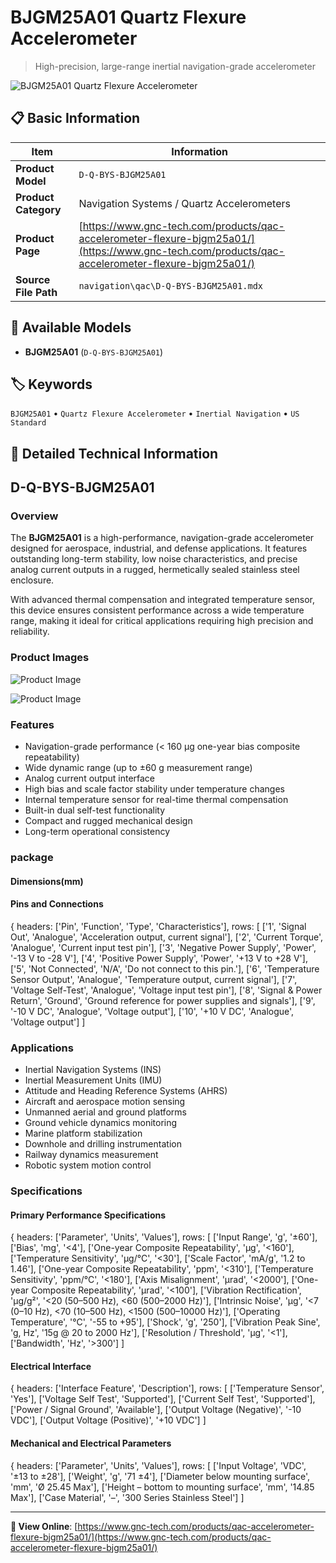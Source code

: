 # BJGM25A01 Quartz Flexure Accelerometer

> High-precision, large-range inertial navigation-grade accelerometer

![BJGM25A01 Quartz Flexure Accelerometer](https://www.gnc-tech.com/products/navigation/qac/D-Q-BYS-BJGM25A01/D-Q-BYS-BJGM25A01.webp)

## 📋 Basic Information

| Item | Information |
|------|------|
| **Product Model** | `D-Q-BYS-BJGM25A01` |
| **Product Category** | Navigation Systems / Quartz Accelerometers |
| **Product Page** | [https://www.gnc-tech.com/products/qac-accelerometer-flexure-bjgm25a01/](https://www.gnc-tech.com/products/qac-accelerometer-flexure-bjgm25a01/) |
| **Source File Path** | `navigation\qac\D-Q-BYS-BJGM25A01.mdx` |

## 🔧 Available Models

- **BJGM25A01** (`D-Q-BYS-BJGM25A01`)

## 🏷️ Keywords

`BJGM25A01` • `Quartz Flexure Accelerometer` • `Inertial Navigation` • `US Standard`

## 📖 Detailed Technical Information

## D-Q-BYS-BJGM25A01

### Overview

The **BJGM25A01** is a high-performance, navigation-grade accelerometer designed for aerospace, industrial, and defense applications. It features outstanding long-term stability, low noise characteristics, and precise analog current outputs in a rugged, hermetically sealed stainless steel enclosure.

With advanced thermal compensation and integrated temperature sensor, this device ensures consistent performance across a wide temperature range, making it ideal for critical applications requiring high precision and reliability.

### Product Images

![Product Image](https://www.gnc-tech.com/products/navigation/qac/D-Q-BYS-BJGM25A01/D-Q-BYS-BJGM25A01-Slide-01.webp)

![Product Image](https://www.gnc-tech.com/products/navigation/qac/D-Q-BYS-BJGM25A01/D-Q-BYS-BJGM25A01-Slide-02.webp)

### Features

- Navigation-grade performance (< 160 µg one-year bias composite repeatability)
- Wide dynamic range (up to ±60 g measurement range)
- Analog current output interface
- High bias and scale factor stability under temperature changes
- Internal temperature sensor for real-time thermal compensation
- Built-in dual self-test functionality
- Compact and rugged mechanical design
- Long-term operational consistency

### package

#### Dimensions(mm)
<ProductImage 
productId="D-Q-BYS-BJGM25A01" 
type="package" 
subType="dimensions" 
invertMode="light-only" 
/>
#### Pins and Connections
<ProductImage 
productId="D-Q-BYS-BJGM25A01" 
type="package" 
subType="pins" 
invertMode="light-only" 
/>
    
{
  headers: ['Pin', 'Function', 'Type', 'Characteristics'],
  rows: [
['1', 'Signal Out', 'Analogue', 'Acceleration output, current signal'],
['2', 'Current Torque', 'Analogue', 'Current input test pin'],
['3', 'Negative Power Supply', 'Power', '-13 V to -28 V'],
['4', 'Positive Power Supply', 'Power', '+13 V to +28 V'],
['5', 'Not Connected', 'N/A', 'Do not connect to this pin.'],
['6', 'Temperature Sensor Output', 'Analogue', 'Temperature output, current signal'],
['7', 'Voltage Self-Test', 'Analogue', 'Voltage input test pin'],
['8', 'Signal & Power Return', 'Ground', 'Ground reference for power supplies and signals'],
['9', '-10 V DC', 'Analogue', 'Voltage output'],
['10', '+10 V DC', 'Analogue', 'Voltage output']
  ]

### Applications

- Inertial Navigation Systems (INS)
- Inertial Measurement Units (IMU)
- Attitude and Heading Reference Systems (AHRS)
- Aircraft and aerospace motion sensing
- Unmanned aerial and ground platforms
- Ground vehicle dynamics monitoring
- Marine platform stabilization
- Downhole and drilling instrumentation
- Railway dynamics measurement
- Robotic system motion control

### Specifications

#### Primary Performance Specifications
  
{
headers: ['Parameter', 'Units', 'Values'],
rows: [
  ['Input Range', 'g', '±60'],
  ['Bias', 'mg', '<4'],
  ['One-year Composite Repeatability', 'µg', '<160'],
  ['Temperature Sensitivity', 'µg/°C', '<30'],
  ['Scale Factor', 'mA/g', '1.2 to 1.46'],
  ['One-year Composite Repeatability', 'ppm', '<310'],
  ['Temperature Sensitivity', 'ppm/°C', '<180'],
  ['Axis Misalignment', 'µrad', '<2000'],
  ['One-year Composite Repeatability', 'µrad', '<100'],
  ['Vibration Rectification', 'µg/g²', '<20 (50–500 Hz), <60 (500–2000 Hz)'],
  ['Intrinsic Noise', 'µg', '<7 (0–10 Hz), <70 (10–500 Hz), <1500 (500–10000 Hz)'],
  ['Operating Temperature', '°C', '-55 to +95'],
  ['Shock', 'g', '250'],
  ['Vibration Peak Sine', 'g, Hz', '15g @ 20 to 2000 Hz'],
  ['Resolution / Threshold', 'µg', '<1'],
  ['Bandwidth', 'Hz', '>300']
]

#### Electrical Interface
  
{
headers: ['Interface Feature', 'Description'],
rows: [
  ['Temperature Sensor', 'Yes'],
  ['Voltage Self Test', 'Supported'],
  ['Current Self Test', 'Supported'],
  ['Power / Signal Ground', 'Available'],
  ['Output Voltage (Negative)', '-10 VDC'],
  ['Output Voltage (Positive)', '+10 VDC']
]

#### Mechanical and Electrical Parameters
  
{
headers: ['Parameter', 'Units', 'Values'],
rows: [
  ['Input Voltage', 'VDC', '±13 to ±28'],
  ['Weight', 'g', '71 ±4'],
  ['Diameter below mounting surface', 'mm', 'Ø 25.45 Max'],
  ['Height – bottom to mounting surface', 'mm', '14.85 Max'],
  ['Case Material', '–', '300 Series Stainless Steel']
]

    
  

---

**🔗 View Online**: [https://www.gnc-tech.com/products/qac-accelerometer-flexure-bjgm25a01/](https://www.gnc-tech.com/products/qac-accelerometer-flexure-bjgm25a01/)
